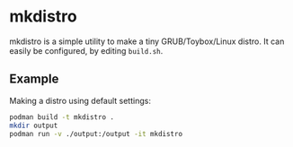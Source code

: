 # mkdistro

mkdistro is a simple utility to make a tiny GRUB/Toybox/Linux distro. It can easily be configured, by editing `build.sh`.

## Example

Making a distro using default settings:

```bash
podman build -t mkdistro .
mkdir output
podman run -v ./output:/output -it mkdistro
```
